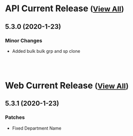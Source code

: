 
# API Current Release <small>([View All](/API.md))</small>
## 5.3.0 (2020-1-23)
### Minor Changes 

- Added bulk bulk grp and sp clone

<br><br>
# Web Current Release <small>([View All](/Web.md))</small>
## 5.3.1 (2020-1-23)
### Patches 

- Fixed Department Name

  